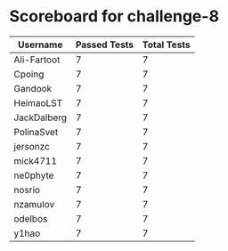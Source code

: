 # Scoreboard for challenge-8
| Username   | Passed Tests | Total Tests |
|------------|--------------|-------------|
| Ali-Fartoot | 7 | 7 |
| Cpoing | 7 | 7 |
| Gandook | 7 | 7 |
| HeimaoLST | 7 | 7 |
| JackDalberg | 7 | 7 |
| PolinaSvet | 7 | 7 |
| jersonzc | 7 | 7 |
| mick4711 | 7 | 7 |
| ne0phyte | 7 | 7 |
| nosrio | 7 | 7 |
| nzamulov | 7 | 7 |
| odelbos | 7 | 7 |
| y1hao | 7 | 7 |
